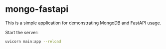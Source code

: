 # mongo-fastapi
This is a simple application for demonstrating MongoDB and FastAPI usage.


Start the server:
```bash
uvicorn main:app --reload
```
